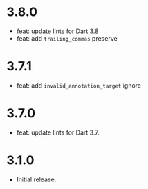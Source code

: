 # 3.8.0
* feat: update lints for Dart 3.8
* feat: add `trailing_commas` preserve

# 3.7.1
* feat: add `invalid_annotation_target` ignore

# 3.7.0
* feat: update lints for Dart 3.7.

# 3.1.0
* Initial release.
